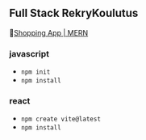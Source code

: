 ## Full Stack RekryKoulutus

📱[Shopping App | MERN](./react/50_shopping_app/02_stage_login/)

### javascript

- `npm init`
- `npm install`

### react

- `npm create vite@latest`
- `npm install`
